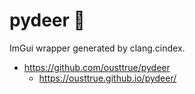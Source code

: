 # pydeer 🦌

ImGui wrapper generated by clang.cindex. 

-   <https://github.com/ousttrue/pydeer>
    -   <https://ousttrue.github.io/pydeer/>
